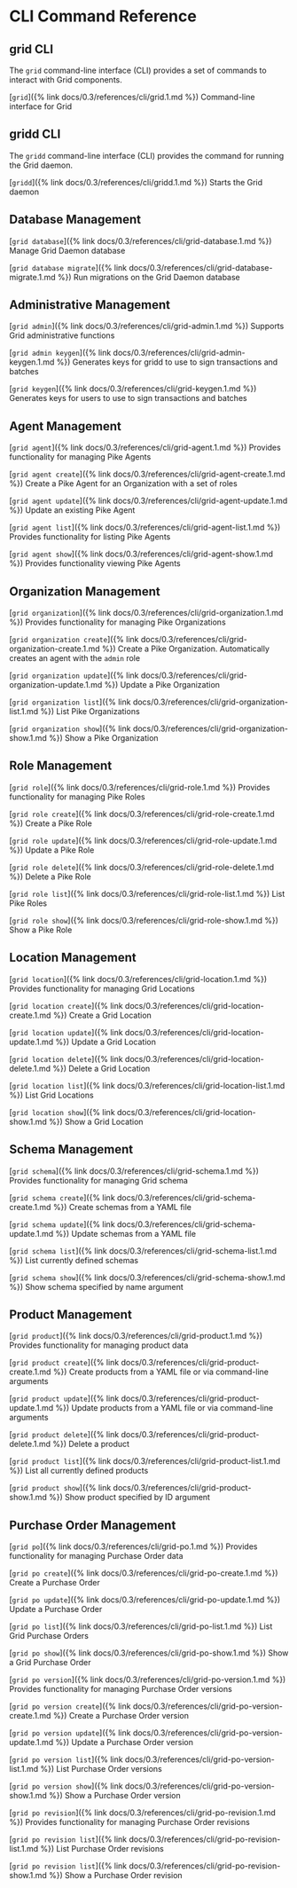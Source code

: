 # CLI Command Reference

<!--
  Copyright 2018-2022 Cargill Incorporated
  Licensed under Creative Commons Attribution 4.0 International License
  https://creativecommons.org/licenses/by/4.0/
-->

## grid CLI
The `grid` command-line interface (CLI) provides a set of commands to interact
with Grid components.

[`grid`]({% link docs/0.3/references/cli/grid.1.md %})
Command-line interface for Grid

## gridd CLI
The `gridd` command-line interface (CLI) provides the command for running the
Grid daemon.

[`gridd`]({% link docs/0.3/references/cli/gridd.1.md %})
Starts the Grid daemon

## Database Management
[`grid database`]({% link docs/0.3/references/cli/grid-database.1.md %})
Manage Grid Daemon database

[`grid database migrate`]({%
link docs/0.3/references/cli/grid-database-migrate.1.md %})
Run migrations on the Grid Daemon database

## Administrative Management
[`grid admin`]({% link docs/0.3/references/cli/grid-admin.1.md %})
Supports Grid administrative functions

[`grid admin keygen`]({% link docs/0.3/references/cli/grid-admin-keygen.1.md %})
Generates keys for gridd to use to sign transactions and batches

[`grid keygen`]({% link docs/0.3/references/cli/grid-keygen.1.md %})
Generates keys for users to use to sign transactions and batches

## Agent Management
[`grid agent`]({% link docs/0.3/references/cli/grid-agent.1.md %})
Provides functionality for managing Pike Agents

[`grid agent create`]({% link docs/0.3/references/cli/grid-agent-create.1.md %})
Create a Pike Agent for an Organization with a set of roles

[`grid agent update`]({% link docs/0.3/references/cli/grid-agent-update.1.md %})
Update an existing Pike Agent

[`grid agent list`]({% link docs/0.3/references/cli/grid-agent-list.1.md %})
Provides functionality for listing Pike Agents

[`grid agent show`]({% link docs/0.3/references/cli/grid-agent-show.1.md %})
Provides functionality viewing Pike Agents

## Organization Management
[`grid organization`]({% link docs/0.3/references/cli/grid-organization.1.md %})
Provides functionality for managing Pike Organizations

[`grid organization create`]({%
link docs/0.3/references/cli/grid-organization-create.1.md %})
Create a Pike Organization. Automatically creates an agent with the `admin` role

[`grid organization update`]({%
link docs/0.3/references/cli/grid-organization-update.1.md %})
Update a Pike Organization

[`grid organization list`]({%
link docs/0.3/references/cli/grid-organization-list.1.md %})
List Pike Organizations

[`grid organization show`]({%
link docs/0.3/references/cli/grid-organization-show.1.md %})
Show a Pike Organization

## Role Management
[`grid role`]({%
link docs/0.3/references/cli/grid-role.1.md %})
Provides functionality for managing Pike Roles

[`grid role create`]({%
link docs/0.3/references/cli/grid-role-create.1.md %})
Create a Pike Role

[`grid role update`]({%
link docs/0.3/references/cli/grid-role-update.1.md %})
Update a Pike Role

[`grid role delete`]({%
link docs/0.3/references/cli/grid-role-delete.1.md %})
Delete a Pike Role

[`grid role list`]({%
link docs/0.3/references/cli/grid-role-list.1.md %})
List Pike Roles

[`grid role show`]({%
link docs/0.3/references/cli/grid-role-show.1.md %})
Show a Pike Role

## Location Management
[`grid location`]({% link docs/0.3/references/cli/grid-location.1.md %})
Provides functionality for managing Grid Locations

[`grid location create`]({%
  link docs/0.3/references/cli/grid-location-create.1.md %})
Create a Grid Location

[`grid location update`]({%
  link docs/0.3/references/cli/grid-location-update.1.md %})
Update a Grid Location

[`grid location delete`]({%
  link docs/0.3/references/cli/grid-location-delete.1.md %})
Delete a Grid Location

[`grid location list`]({% link docs/0.3/references/cli/grid-location-list.1.md %})
List Grid Locations

[`grid location show`]({%
  link docs/0.3/references/cli/grid-location-show.1.md %})
Show a Grid Location

## Schema Management
[`grid schema`]({% link docs/0.3/references/cli/grid-schema.1.md %})
Provides functionality for managing Grid schema

[`grid schema create`]({% link docs/0.3/references/cli/grid-schema-create.1.md %})
Create schemas from a YAML file

[`grid schema update`]({% link docs/0.3/references/cli/grid-schema-update.1.md %})
Update schemas from a YAML file

[`grid schema list`]({% link docs/0.3/references/cli/grid-schema-list.1.md %})
List currently defined schemas

[`grid schema show`]({% link docs/0.3/references/cli/grid-schema-show.1.md %})
Show schema specified by name argument

## Product Management
[`grid product`]({% link docs/0.3/references/cli/grid-product.1.md %})
Provides functionality for managing product data

[`grid product create`]({%
link docs/0.3/references/cli/grid-product-create.1.md %})
Create products from a YAML file or via command-line arguments

[`grid product update`]({%
link docs/0.3/references/cli/grid-product-update.1.md %})
Update products from a YAML file or via command-line arguments

[`grid product delete`]({%
link docs/0.3/references/cli/grid-product-delete.1.md %})
Delete a product

[`grid product list`]({% link docs/0.3/references/cli/grid-product-list.1.md %})
List all currently defined products

[`grid product show`]({% link docs/0.3/references/cli/grid-product-show.1.md %})
Show product specified by ID argument

## Purchase Order Management
[`grid po`]({% link docs/0.3/references/cli/grid-po.1.md %})
Provides functionality for managing Purchase Order data

[`grid po create`]({% link docs/0.3/references/cli/grid-po-create.1.md %})
Create a Purchase Order

[`grid po update`]({% link docs/0.3/references/cli/grid-po-update.1.md %})
Update a Purchase Order

[`grid po list`]({% link docs/0.3/references/cli/grid-po-list.1.md %})
List Grid Purchase Orders

[`grid po show`]({% link docs/0.3/references/cli/grid-po-show.1.md %})
Show a Grid Purchase Order

[`grid po version`]({% link docs/0.3/references/cli/grid-po-version.1.md %})
Provides functionality for managing Purchase Order versions

[`grid po version create`]({%
  link docs/0.3/references/cli/grid-po-version-create.1.md %})
Create a Purchase Order version

[`grid po version update`]({%
  link docs/0.3/references/cli/grid-po-version-update.1.md %})
Update a Purchase Order version

[`grid po version list`]({%
  link docs/0.3/references/cli/grid-po-version-list.1.md %})
List Purchase Order versions

[`grid po version show`]({%
  link docs/0.3/references/cli/grid-po-version-show.1.md %})
Show a Purchase Order version

[`grid po revision`]({% link docs/0.3/references/cli/grid-po-revision.1.md %})
Provides functionality for managing Purchase Order revisions

[`grid po revision list`]({%
  link docs/0.3/references/cli/grid-po-revision-list.1.md %})
List Purchase Order revisions

[`grid po revision list`]({%
  link docs/0.3/references/cli/grid-po-revision-show.1.md %})
Show a Purchase Order revision

